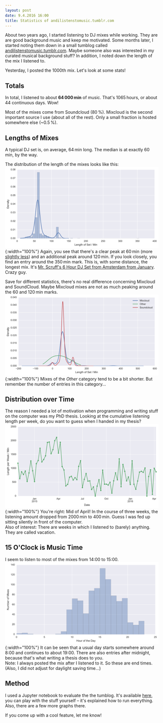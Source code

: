 ```yaml
---
layout: post
date: 9.4.2016 16:00
title: Statistics of andilistenstomusic.tumblr.com
---
```


About two years ago, I started listening to DJ mixes while working. They are are good background music and keep me motivated. Some months later, I started noting them down in a small tumblog called [andilistenstomusic.tumblr.com](http://andilistenstomusic.tumblr.com). Maybe someone also was interested in my curated musical background stuff? In addition, I noted down the length of the mix I listened to.

Yesterday, I posted the 1000th mix. Let's look at some stats!

## Totals

In total, I listened to about __64&thinsp;000&thinsp;min__ of music. That's 1065&thinsp;hours, or about 44 continuous days. Wow!

Most of the mixes come from Soundcloud (80&thinsp;%). Mixcloud is the second important source I use (about all of the rest). Only a small fraction is hosted somewhere else (~0.5&thinsp;%).

## Lengths of Mixes

A typical DJ set is, on average, 64&thinsp;min long. The median is at exactly 60&thinsp;min, by the way.

The distribution of the length of the mixes looks like this:
![Lengths of Sets](/img/altm/altm-length-of-set.svg "Lengths of Sets"){:width="100%"}
Again, you see that there's a clear peak at 60&thinsp;min (more [slightly less](/img/altm/altm-length-of-set-zoom.svg)) and an additional peak around 120&thinsp;min. If you look closely, you find an entry around the 350&thinsp;min mark. This is, with some distance, the longest mix. It's [Mr. Scruff's 6 Hour DJ Set from Amsterdam from January](http://andilistenstomusic.tumblr.com/post/138546231718/6-hour-dj-set-from-amsterdam-marktkantine-january). Crazy guy.

Save for different statistics, there's no real difference concerning Mixcloud and SoundCloud. Maybe Mixcloud mixes are not as much peaking around the 60 and 120&thinsp;min marks.
![Lengths of Sets per Hoster](/img/altm/altm-length-of-set-hoster.svg "Lengths of Sets per Hoster"){:width="100%"}
Mixes of the *Other* category tend to be a bit shorter. But remember the number of entries in this category…

## Distribution over Time

The reason I needed a lot of motivation when programming and writing stuff on the computer was my PhD thesis. Looking at the cumulative listening length per week, do you want to guess when I handed in my thesis?
![Length per Week](/img/altm/altm-length-per-day-1w.svg "Length per Week"){:width="100%"}
You're right: Mid of April! In the course of three weeks, the listening amount dropped from 2000&thinsp;min to 400&thinsp;min. Guess I was fed up sitting silently in front of the computer.  
Also of interest: There are weeks in which I listened to (barely) anything. They are called vacation.

## 15 O'Clock is Music Time

I seem to listen to most of the mixes from 14:00 to 15:00. 
![Hourly Number of Mixes](/img/altm/altm-hourly-number-of-mixes.svg "Hourly Number of Mixes"){:width="100%"}
It can be seen that a usual day starts somewhere around 8:00 and continues to about 19:00. There are also entries after midnight, because that's what writing a thesis does to you.  
Note: I always posted the mix after I listened to it. So these are end times. (Also, I did not adjust for daylight saving time…)

## Method

I used a Jupyter notebook to evaluate the the tumblog. It's available [here](https://gist.github.com/AndiH/471e87752e966feb4aac7237960850b0), you can play with the stuff yourself – it's explained how to run everything. Also, there are a few more graphs there.

If you come up with a cool feature, let me know!
